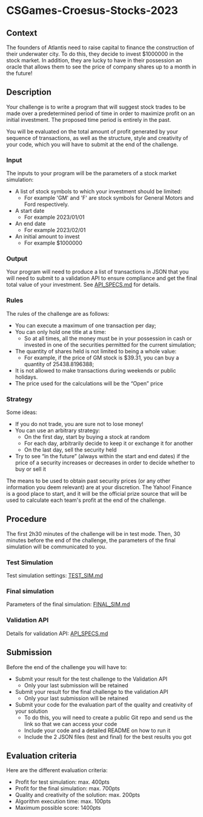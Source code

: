 # CSGames-Croesus-Stocks-2023

## Context
The founders of Atlantis need to raise capital to finance the construction of their underwater city.
To do this, they decide to invest $1000000 in the stock market.
In addition, they are lucky to have in their possession an oracle that allows them to see the price of company shares up to a month in the future!

## Description
Your challenge is to write a program that will suggest stock trades to be made over a predetermined period of time in order to maximize profit on an initial investment. The proposed time period is entirely in the past.

You will be evaluated on the total amount of profit generated by your sequence of transactions, as well as the structure, style and creativity of your code, which you will have to submit at the end of the challenge.

### Input
The inputs to your program will be the parameters of a stock market simulation:
- A list of stock symbols to which your investment should be limited:
  - For example 'GM' and 'F' are stock symbols for General Motors and Ford respectively.
- A start date
  - For example 2023/01/01
- An end date
  - For example 2023/02/01
- An initial amount to invest
  - For example $1000000

### Output
Your program will need to produce a list of transactions in JSON that you will need to submit to a validation API to ensure compliance and get the final total value of your investment. See [API_SPECS.md](./API_SPECS.md) for details.

### Rules
The rules of the challenge are as follows:
- You can execute a maximum of one transaction per day;
- You can only hold one title at a time:
  - So at all times, all the money must be in your possession in cash or invested in one of the securities permitted for the current simulation;
- The quantity of shares held is not limited to being a whole value:
  - For example, if the price of GM stock is $39.31, you can buy a quantity of 25438.8196388;
- It is not allowed to make transactions during weekends or public holidays.
- The price used for the calculations will be the “Open” price

### Strategy
Some ideas:
- If you do not trade, you are sure not to lose money!
- You can use an arbitrary strategy:
  - On the first day, start by buying a stock at random
  - For each day, arbitrarily decide to keep it or exchange it for another
  - On the last day, sell the security held
- Try to see “in the future” (always within the start and end dates) if the price of a security increases or decreases in order to decide whether to buy or sell it

The means to be used to obtain past security prices (or any other information you deem relevant) are at your discretion. The Yahoo! Finance is a good place to start, and it will be the official prize source that will be used to calculate each team's profit at the end of the challenge.

## Procedure
The first 2h30 minutes of the challenge will be in test mode. Then, 30 minutes before the end of the challenge, the parameters of the final simulation will be communicated to you.

### Test Simulation
Test simulation settings: [TEST_SIM.md](./TEST_SIM.md)

### Final simulation
Parameters of the final simulation: [FINAL_SIM.md](./FINAL_SIM.md)

### Validation API
Details for validation API: [API_SPECS.md](./API_SPECS.md)

## Submission
Before the end of the challenge you will have to:
- Submit your result for the test challenge to the Validation API
  - Only your last submission will be retained
- Submit your result for the final challenge to the validation API
  - Only your last submission will be retained
- Submit your code for the evaluation part of the quality and creativity of your solution
  - To do this, you will need to create a public Git repo and send us the link so that we can access your code
  - Include your code and a detailed README on how to run it
  - Include the 2 JSON files (test and final) for the best results you got

## Evaluation criteria
Here are the different evaluation criteria:
- Profit for test simulation: max. 400pts
- Profit for the final simulation: max. 700pts
- Quality and creativity of the solution: max. 200pts
- Algorithm execution time: max. 100pts
- Maximum possible score: 1400pts
